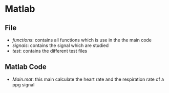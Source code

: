 # Matlab

## File
- *functions*: contains all functions which is use in the the main code
- *signals*: contains the signal which are studied
- *test*: contains the different test files

## Matlab Code
- *Main.mat*: this main calculate the heart rate and the respiration rate of a ppg signal

